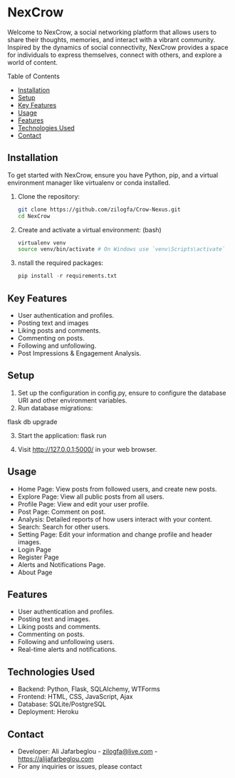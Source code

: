 # NexCrow

Welcome to NexCrow, a social networking platform that allows users to share their thoughts, memories, and interact with a vibrant community. Inspired by the dynamics of social connectivity, NexCrow provides a space for individuals to express themselves, connect with others, and explore a world of content.

Table of Contents

- [Installation](#installation)
- [Setup](#Setup)
- [Key Features](#features)
- [Usage](#usage)
- [Features](#Features)
- [Technologies Used](#Technologies)
- [Contact](#contact)

## Installation

To get started with NexCrow, ensure you have Python, pip, and a virtual environment manager like virtualenv or conda installed.

1. Clone the repository:

   ```bash
   git clone https://github.com/zilogfa/Crow-Nexus.git
   cd NexCrow

   ```

2. Create and activate a virtual environment: (bash)

   ```bash
   virtualenv venv
   source venv/bin/activate # On Windows use `venv\Scripts\activate`

   ```

3. nstall the required packages:
   ```python
   pip install -r requirements.txt
   ```
## Key Features

- User authentication and profiles.
- Posting text and images
- Liking posts and comments.
- Commenting on posts.
- Following and unfollowing.
- Post Impressions & Engagement Analysis.

## Setup

1. Set up the configuration in config.py, ensure to configure the database URI and other environment variables.
2. Run database migrations:

flask db upgrade

3. Start the application:
   flask run

4. Visit http://127.0.0.1:5000/ in your web browser.

## Usage

- Home Page: View posts from followed users, and create new posts.
- Explore Page: View all public posts from all users.
- Profile Page: View and edit your user profile.
- Post Page: Comment on post.
- Analysis: Detailed reports of how users interact with your content.
- Search: Search for other users.
- Setting Page: Edit your information and change profile and header images.
- Login Page
- Register Page
- Alerts and Notifications Page.
- About Page

## Features

- User authentication and profiles.
- Posting text and images.
- Liking posts and comments.
- Commenting on posts.
- Following and unfollowing users.
- Real-time alerts and notifications.

## Technologies Used

- Backend: Python, Flask, SQLAlchemy, WTForms
- Frontend: HTML, CSS, JavaScript, Ajax
- Database: SQLite/PostgreSQL
- Deployment: Heroku


## Contact
- Developer: Ali Jafarbeglou - zilogfa@live.com - https://alijafarbeglou.com
- For any inquiries or issues, please contact

